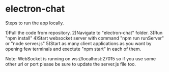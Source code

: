 # electron-chat

Steps to run the app locally.

1)Pull the code from repository.
2)Navigate to "electron-chat" folder.
3)Run "npm install"
4)Start websocket server with command "npm run runServer" or "node server.js"
5)Start as many client applications as you want by opening few terminals and exectute "npm start" in each of them.

Note:
WebSocket is running on ws://localhost:27015 so if you use some other url or port please be sure to update the server.js file too.
